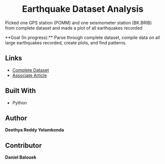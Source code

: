<h1 align="center">Earthquake Dataset Analysis</h1>

<p>Picked one GPS station (POMM) and one seismometer station (BK.BRIB) from complete dataset and made a plot of all earthquakes recorded</p>
<p>**Goal (In progress):** Parse through complete dataset, compile data on all large earthquakes recorded, create plots, and find patterns.</p>

## Links

- [Complete Dataset](https://figshare.com/articles/dataset/Earthquake_Early_Warning_Dataset/9758555)
- [Associate Article](https://ojs.aaai.org/index.php/AAAI/article/view/5376)

## Built With

- Python

## Author

**Deethya Reddy Yelamkonda**

## Contributor

**Daniel Balouek**
